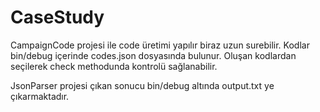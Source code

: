 # CaseStudy
CampaignCode projesi ile code üretimi yapılır biraz uzun surebilir. Kodlar bin/debug içerinde codes.json dosyasında bulunur. 
Oluşan kodlardan seçilerek check methodunda kontrolü sağlanabilir.

JsonParser projesi çıkan sonucu bin/debug altında output.txt ye çıkarmaktadır.

